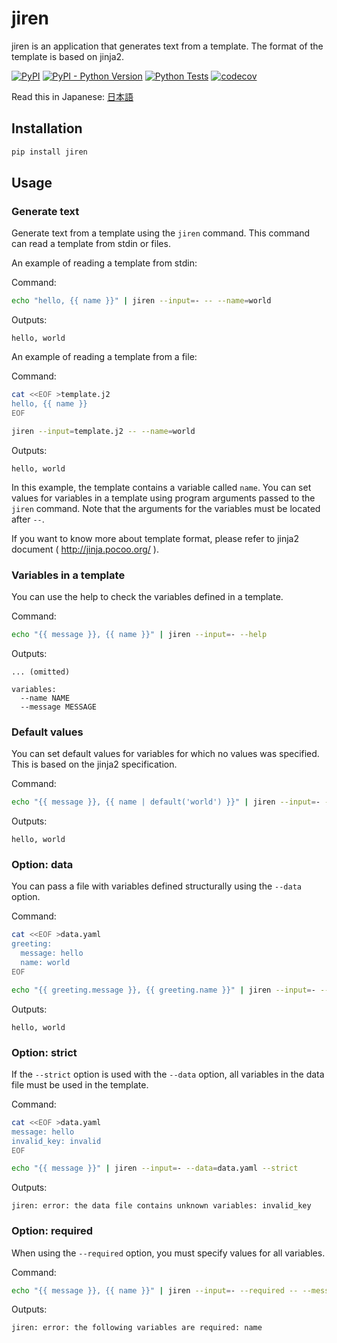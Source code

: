 # jiren

jiren is an application that generates text from a template. The format of the template is based on jinja2.

[![PyPI](https://img.shields.io/pypi/v/jiren)](https://pypi.org/project/jiren/)
[![PyPI - Python Version](https://img.shields.io/pypi/pyversions/jiren)](https://pypi.org/project/jiren/)
[![Python Tests](https://github.com/speg03/jiren/actions/workflows/python-tests.yml/badge.svg)](https://github.com/speg03/jiren/actions/workflows/python-tests.yml)
[![codecov](https://codecov.io/gh/speg03/jiren/branch/main/graph/badge.svg?token=bFdpze6ELR)](https://codecov.io/gh/speg03/jiren)

Read this in Japanese: [日本語](https://github.com/speg03/jiren/blob/main/README.ja.md)

## Installation

```sh
pip install jiren
```

## Usage

### Generate text

Generate text from a template using the `jiren` command. This command can read a template from stdin or files.

An example of reading a template from stdin:

Command:
```sh
echo "hello, {{ name }}" | jiren --input=- -- --name=world
```
Outputs:
```
hello, world
```

An example of reading a template from a file:

Command:
```sh
cat <<EOF >template.j2
hello, {{ name }}
EOF

jiren --input=template.j2 -- --name=world
```
Outputs:
```
hello, world
```

In this example, the template contains a variable called `name`. You can set values for variables in a template using program arguments passed to the `jiren` command. Note that the arguments for the variables must be located after `--`.

If you want to know more about template format, please refer to jinja2 document ( http://jinja.pocoo.org/ ).


### Variables in a template

You can use the help to check the variables defined in a template.

Command:
```sh
echo "{{ message }}, {{ name }}" | jiren --input=- --help
```
Outputs:
```
... (omitted)

variables:
  --name NAME
  --message MESSAGE
```


### Default values

You can set default values for variables for which no values was specified. This is based on the jinja2 specification.

Command:
```sh
echo "{{ message }}, {{ name | default('world') }}" | jiren --input=- -- --message=hello
```
Outputs:
```
hello, world
```


### Option: data

You can pass a file with variables defined structurally using the `--data` option.

Command:
```sh
cat <<EOF >data.yaml
greeting:
  message: hello
  name: world
EOF

echo "{{ greeting.message }}, {{ greeting.name }}" | jiren --input=- --data=data.yaml
```
Outputs:
```
hello, world
```


### Option: strict

If the `--strict` option is used with the `--data` option, all variables in the data file must be used in the template.

Command:
```sh
cat <<EOF >data.yaml
message: hello
invalid_key: invalid
EOF

echo "{{ message }}" | jiren --input=- --data=data.yaml --strict
```
Outputs:
```
jiren: error: the data file contains unknown variables: invalid_key
```


### Option: required

When using the `--required` option, you must specify values for all variables.

Command:
```sh
echo "{{ message }}, {{ name }}" | jiren --input=- --required -- --message=hello
```
Outputs:
```
jiren: error: the following variables are required: name
```
